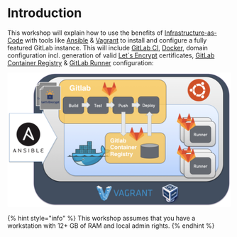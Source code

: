 # Introduction

This workshop will explain how to use the benefits of [Infrastructure-as-Code](https://en.wikipedia.org/wiki/Infrastructure_as_Code) with tools like [Ansible](https://www.ansible.com/) & [Vagrant](https://www.vagrantup.com/) to install and configure a fully featured GitLab instance. This will include [GitLab CI](https://about.gitlab.com/features/gitlab-ci-cd/), [Docker](https://www.docker.com/), domain configuration incl. generation of valid [Let´s Encrypt](https://letsencrypt.org/) certificates, [GitLab Container Registry](https://docs.gitlab.com/ee/user/project/container_registry.html) & [GitLab Runner](https://docs.gitlab.com/runner/) configuration:

![gitlab-setup](images/gitlab-setup.png)

{% hint style="info" %}
 This workshop assumes that you have a workstation with 12+ GB of RAM and local admin rights.
{% endhint %}

